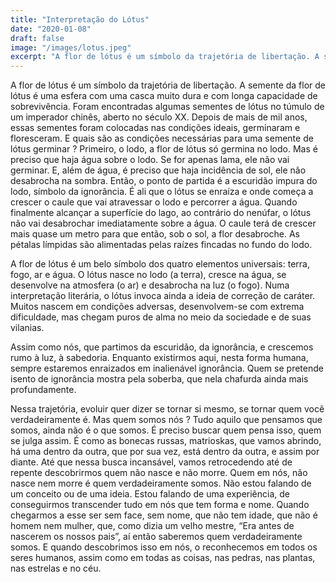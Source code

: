 ```yaml
---
title: "Interpretação do Lótus"
date: "2020-01-08"
draft: false
image: "/images/lotus.jpeg"
excerpt: "A flor de lótus é um símbolo da trajetória de libertação. A semente da flor de lótus é uma esfera com uma casca muito dura e com longa capacidade de sobrevivência. Foram encontradas algumas sementes de lótus no túmulo de um imperador chinês, aberto no século XX."
---
```


A flor de lótus é um símbolo da trajetória de libertação. A semente da flor de lótus é uma esfera com uma casca muito dura e com longa capacidade de sobrevivência. Foram encontradas algumas sementes de lótus no túmulo de um imperador chinês, aberto no século XX. Depois de mais de mil anos, essas sementes foram colocadas nas condições ideais, germinaram e floresceram. E quais são as condições necessárias para uma semente de lótus germinar ? Primeiro, o lodo, a flor de lótus só germina no lodo. Mas é preciso que haja água sobre o lodo. Se for apenas lama, ele não vai germinar. E, além de água, é preciso que haja incidência de sol, ele não desabrocha na sombra.
Então, o ponto de partida é a escuridão impura do lodo, símbolo da ignorância. É ali que o lótus se enraíza e onde começa a crescer o caule que vai atravessar o lodo e percorrer a água. Quando finalmente alcançar a superfície do lago, ao contrário do nenúfar, o lótus não vai desabrochar imediatamente sobre a água. O caule terá de crescer mais quase um metro para que então, sob o sol, a flor desabroche. As pétalas límpidas são alimentadas pelas raízes fincadas no fundo do lodo.

A flor de lótus é um belo símbolo dos quatro elementos universais: terra, fogo, ar e água. O lótus nasce no lodo (a terra), cresce na água, se desenvolve na atmosfera (o ar) e desabrocha na luz (o fogo). Numa interpretação literária, o lótus invoca ainda a ideia de correção de caráter. Muitos nascem em condições adversas, desenvolvem-se com extrema dificuldade, mas chegam puros de alma no meio da sociedade e de suas vilanias.

Assim como nós, que partimos da escuridão, da ignorância, e crescemos rumo à luz, à sabedoria. Enquanto existirmos aqui, nesta forma humana, sempre estaremos enraizados em inalienável ignorância. Quem se pretende isento de ignorância mostra pela soberba, que nela chafurda ainda mais profundamente.

Nessa trajetória, evoluir quer dizer se tornar si mesmo, se tornar quem você verdadeiramente é. Mas quem somos nós ? Tudo aquilo que pensamos que somos, ainda não é o que somos. É preciso buscar quem pensa isso, quem se julga assim. É como as bonecas russas, matrioskas, que vamos abrindo, há uma dentro da outra, que por sua vez, está dentro da outra, e assim por diante. Até que nessa busca incansável, vamos retrocedendo até de repente descobrirmos quem não nasce e não morre. Quem em nós, não nasce nem morre é quem verdadeiramente somos. Não estou falando de um conceito ou de uma ideia. Estou falando de uma experiência, de conseguirmos transcender tudo em nós que tem forma e nome. Quando chegarmos a esse ser sem face, sem nome, que não tem idade, que não é homem nem mulher, que, como dizia um velho mestre, “Era antes de nascerem os nossos pais”, aí então saberemos quem verdadeiramente somos. E quando descobrimos isso em nós, o reconhecemos em todos os seres humanos, assim como em todas as coisas, nas pedras, nas plantas, nas estrelas e no céu.
